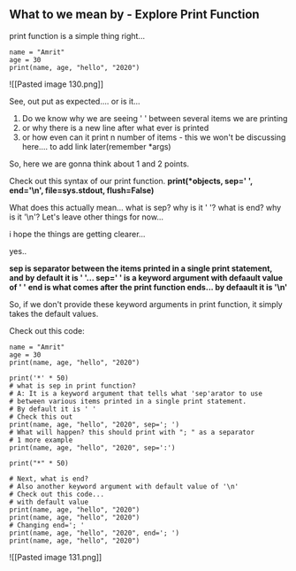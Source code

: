## What to we mean by - Explore Print Function
print function is a simple thing right...
```
name = "Amrit"
age = 30
print(name, age, "hello", "2020")
```

![[Pasted image 130.png]]

See, out put as expected.... or is it...

1. Do we know why we are seeing ' ' between several items we are printing
2. or why there is a new line after what ever is printed
3. or how even can it print n number of items - this we won't be discussing here.... to add link later(remember *args)

So, here we are gonna think about 1 and 2 points.

Check out this syntax of our print function.
**print(\*objects, sep=' ', end='\n', file=sys.stdout, flush=False)**

What does this actually mean...
what is sep? why is it ' '?
what is end? why is it '\n'?
Let's leave other things for now...

i hope the things are getting clearer...

yes..

**sep is separator between the items printed in a single print statement, and by default it is ' '... sep=' ' is a keyword argument with defaault value of ' '**
**end is what comes after the print function ends... by defaault it is '\n'**

So, if we don't provide these keyword arguments in print function, it simply takes the default values.

Check out this code:
```
name = "Amrit"
age = 30
print(name, age, "hello", "2020")

print('*' * 50)
# what is sep in print function?
# A: It is a keyword argument that tells what 'sep'arator to use
# between various items printed in a single print statement.
# By default it is ' '
# Check this out
print(name, age, "hello", "2020", sep='; ')
# What will happen? this should print with "; " as a separator
# 1 more example
print(name, age, "hello", "2020", sep=':')

print("*" * 50)

# Next, what is end?
# Also another keyword argument with default value of '\n'
# Check out this code...
# with default value
print(name, age, "hello", "2020")
print(name, age, "hello", "2020")
# Changing end='; '
print(name, age, "hello", "2020", end='; ')
print(name, age, "hello", "2020")

```

![[Pasted image 131.png]]


